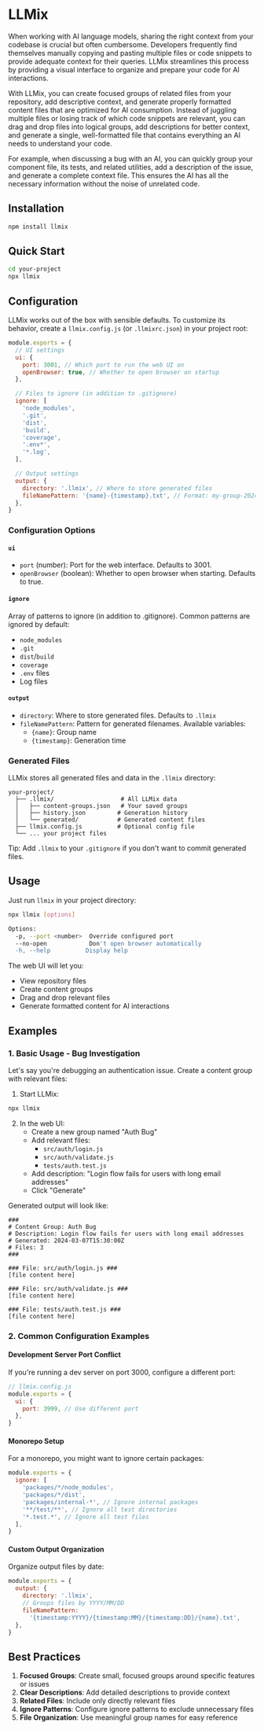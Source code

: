 # LLMix

When working with AI language models, sharing the right context from your codebase is crucial but often cumbersome. Developers frequently find themselves manually copying and pasting multiple files or code snippets to provide adequate context for their queries. LLMix streamlines this process by providing a visual interface to organize and prepare your code for AI interactions.

With LLMix, you can create focused groups of related files from your repository, add descriptive context, and generate properly formatted content files that are optimized for AI consumption. Instead of juggling multiple files or losing track of which code snippets are relevant, you can drag and drop files into logical groups, add descriptions for better context, and generate a single, well-formatted file that contains everything an AI needs to understand your code.

For example, when discussing a bug with an AI, you can quickly group your component file, its tests, and related utilities, add a description of the issue, and generate a complete context file. This ensures the AI has all the necessary information without the noise of unrelated code.

## Installation

```bash
npm install llmix
```

## Quick Start

```bash
cd your-project
npx llmix
```

## Configuration

LLMix works out of the box with sensible defaults. To customize its behavior, create a `llmix.config.js` (or `.llmixrc.json`) in your project root:

```javascript
module.exports = {
  // UI settings
  ui: {
    port: 3001, // Which port to run the web UI on
    openBrowser: true, // Whether to open browser on startup
  },

  // Files to ignore (in addition to .gitignore)
  ignore: [
    'node_modules',
    '.git',
    'dist',
    'build',
    'coverage',
    '.env*',
    '*.log',
  ],

  // Output settings
  output: {
    directory: '.llmix', // Where to store generated files
    fileNamePattern: '{name}-{timestamp}.txt', // Format: my-group-2024-03-07-12-30-45.txt
  },
}
```

### Configuration Options

#### `ui`

- `port` (number): Port for the web interface. Defaults to 3001.
- `openBrowser` (boolean): Whether to open browser when starting. Defaults to true.

#### `ignore`

Array of patterns to ignore (in addition to .gitignore). Common patterns are ignored by default:

- `node_modules`
- `.git`
- `dist`/`build`
- `coverage`
- `.env` files
- Log files

#### `output`

- `directory`: Where to store generated files. Defaults to `.llmix`
- `fileNamePattern`: Pattern for generated filenames. Available variables:
  - `{name}`: Group name
  - `{timestamp}`: Generation time

### Generated Files

LLMix stores all generated files and data in the `.llmix` directory:

```
your-project/
  ├── .llmix/                   # All LLMix data
  │   ├── content-groups.json   # Your saved groups
  │   ├── history.json         # Generation history
  │   └── generated/           # Generated content files
  ├── llmix.config.js          # Optional config file
  └── ... your project files
```

Tip: Add `.llmix` to your `.gitignore` if you don't want to commit generated files.

## Usage

Just run `llmix` in your project directory:

```bash
npx llmix [options]

Options:
  -p, --port <number>  Override configured port
  --no-open            Don't open browser automatically
  -h, --help          Display help
```

The web UI will let you:

- View repository files
- Create content groups
- Drag and drop relevant files
- Generate formatted content for AI interactions

## Examples

### 1. Basic Usage - Bug Investigation

Let's say you're debugging an authentication issue. Create a content group with relevant files:

1. Start LLMix:

```bash
npx llmix
```

2. In the web UI:
   - Create a new group named "Auth Bug"
   - Add relevant files:
     - `src/auth/login.js`
     - `src/auth/validate.js`
     - `tests/auth.test.js`
   - Add description: "Login flow fails for users with long email addresses"
   - Click "Generate"

Generated output will look like:

```
###
# Content Group: Auth Bug
# Description: Login flow fails for users with long email addresses
# Generated: 2024-03-07T15:30:00Z
# Files: 3
###

### File: src/auth/login.js ###
[file content here]

### File: src/auth/validate.js ###
[file content here]

### File: tests/auth.test.js ###
[file content here]
```

### 2. Common Configuration Examples

#### Development Server Port Conflict

If you're running a dev server on port 3000, configure a different port:

```javascript
// llmix.config.js
module.exports = {
  ui: {
    port: 3999, // Use different port
  },
}
```

#### Monorepo Setup

For a monorepo, you might want to ignore certain packages:

```javascript
module.exports = {
  ignore: [
    'packages/*/node_modules',
    'packages/*/dist',
    'packages/internal-*', // Ignore internal packages
    '**/test/**', // Ignore all test directories
    '*.test.*', // Ignore all test files
  ],
}
```

#### Custom Output Organization

Organize output files by date:

```javascript
module.exports = {
  output: {
    directory: '.llmix',
    // Groups files by YYYY/MM/DD
    fileNamePattern:
      '{timestamp:YYYY}/{timestamp:MM}/{timestamp:DD}/{name}.txt',
  },
}
```

## Best Practices

1. **Focused Groups**: Create small, focused groups around specific features or issues
2. **Clear Descriptions**: Add detailed descriptions to provide context
3. **Related Files**: Include only directly relevant files
4. **Ignore Patterns**: Configure ignore patterns to exclude unnecessary files
5. **File Organization**: Use meaningful group names for easy reference
